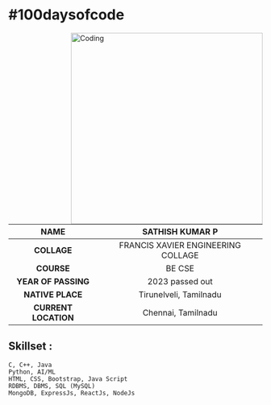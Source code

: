 # #100daysofcode


<img align="right" alt="Coding" width="380" src="https://assignment-3.s3.jp-tok.cloud-object-storage.appdomain.cloud/98721-how-it-works.gif">




|    **NAME**     | SATHISH KUMAR P |
|:---------------------:|:------------------------------:|
|    **COLLAGE**        |  FRANCIS XAVIER ENGINEERING COLLAGE|
|    **COURSE**        |  BE CSE |
|    **YEAR OF PASSING**        |  2023 passed out |
|    **NATIVE PLACE**        |  Tirunelveli, Tamilnadu |
|    **CURRENT LOCATION**        |  Chennai, Tamilnadu |



## Skillset :


    C, C++, Java
    Python, AI/ML
    HTML, CSS, Bootstrap, Java Script 
    RDBMS, DBMS, SQL (MySQL)
    MongoDB, ExpressJs, ReactJs, NodeJs

    


